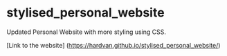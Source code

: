 # stylised_personal_website
Updated Personal Website with more styling using CSS.

[Link to the website] (https://hardvan.github.io/stylised_personal_website/)
